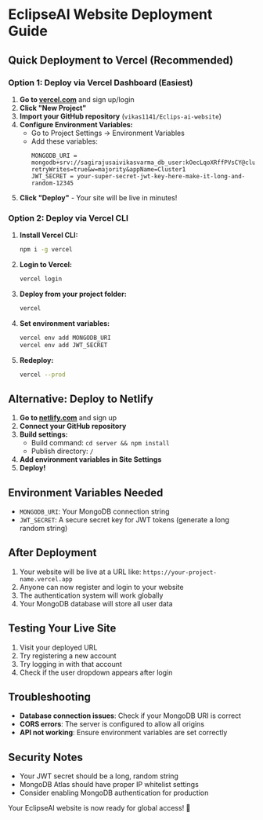 # EclipseAI Website Deployment Guide

## Quick Deployment to Vercel (Recommended)

### Option 1: Deploy via Vercel Dashboard (Easiest)

1. **Go to [vercel.com](https://vercel.com)** and sign up/login
2. **Click "New Project"**
3. **Import your GitHub repository** (`vikas1141/Eclips-ai-website`)
4. **Configure Environment Variables:**
   - Go to Project Settings → Environment Variables
   - Add these variables:
     ```
     MONGODB_URI = mongodb+srv://sagirajusaivikasvarma_db_user:kOecLqoXRffPVsCY@cluster1.ye6tavk.mongodb.net/?retryWrites=true&w=majority&appName=Cluster1
     JWT_SECRET = your-super-secret-jwt-key-here-make-it-long-and-random-12345
     ```
5. **Click "Deploy"** - Your site will be live in minutes!

### Option 2: Deploy via Vercel CLI

1. **Install Vercel CLI:**
   ```bash
   npm i -g vercel
   ```

2. **Login to Vercel:**
   ```bash
   vercel login
   ```

3. **Deploy from your project folder:**
   ```bash
   vercel
   ```

4. **Set environment variables:**
   ```bash
   vercel env add MONGODB_URI
   vercel env add JWT_SECRET
   ```

5. **Redeploy:**
   ```bash
   vercel --prod
   ```

## Alternative: Deploy to Netlify

1. **Go to [netlify.com](https://netlify.com)** and sign up
2. **Connect your GitHub repository**
3. **Build settings:**
   - Build command: `cd server && npm install`
   - Publish directory: `/`
4. **Add environment variables in Site Settings**
5. **Deploy!**

## Environment Variables Needed

- `MONGODB_URI`: Your MongoDB connection string
- `JWT_SECRET`: A secure secret key for JWT tokens (generate a long random string)

## After Deployment

1. Your website will be live at a URL like: `https://your-project-name.vercel.app`
2. Anyone can now register and login to your website
3. The authentication system will work globally
4. Your MongoDB database will store all user data

## Testing Your Live Site

1. Visit your deployed URL
2. Try registering a new account
3. Try logging in with that account
4. Check if the user dropdown appears after login

## Troubleshooting

- **Database connection issues**: Check if your MongoDB URI is correct
- **CORS errors**: The server is configured to allow all origins
- **API not working**: Ensure environment variables are set correctly

## Security Notes

- Your JWT secret should be a long, random string
- MongoDB Atlas should have proper IP whitelist settings
- Consider enabling MongoDB authentication for production

Your EclipseAI website is now ready for global access! 🌟
